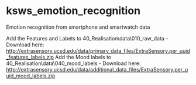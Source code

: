 # ksws_emotion_recognition
Emotion recognition from smartphone and smartwatch data

Add the Features and Labels to 40_Realisation\data\010_raw_data - Download here: http://extrasensory.ucsd.edu/data/primary_data_files/ExtraSensory.per_uuid_features_labels.zip
Add the Mood labels to 40_Realisation\data\040_mood_labels - Download here: http://extrasensory.ucsd.edu/data/additional_data_files/ExtraSensory.per_uuid_mood_labels.zip
